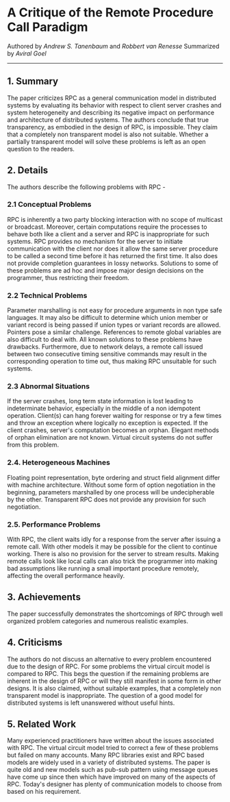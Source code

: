 # A Critique of the Remote Procedure Call Paradigm

Authored by *Andrew S. Tanenbaum* and *Robbert van Renesse*
Summarized by *Aviral Goel*

---
    
## 1. Summary

The paper criticizes RPC as a general communication model in distributed systems by evaluating its behavior with respect to client server crashes and system heterogeneity and describing its negative impact on performance and architecture of distributed systems. The authors conclude that true transparency, as embodied in the design of RPC, is impossible. They claim that a completely non transparent model is also not suitable. Whether a partially transparent model will solve these problems is left as an open question to the readers.

## 2. Details

The authors describe the following problems with RPC -

### 2.1 **Conceptual Problems**
RPC is inherently a two party blocking interaction with no scope of multicast or broadcast. Moreover, certain computations require the processes to behave both like a client and a server and RPC is inappropriate for such systems. RPC provides no mechanism for the server to initiate communication with the client nor does it allow the same server procedure to be called a second time before it has returned the first time.
It also does not provide completion guarantees in lossy networks. Solutions to some of these problems are ad hoc and impose major design decisions on the programmer, thus restricting their freedom.

### 2.2 **Technical Problems**
Parameter marshalling is not easy for procedure arguments in non type safe languages. It may also be difficult to determine which union member or variant record is being passed if union types or variant records are allowed. Pointers pose a similar challenge. References to remote global variables are also difficult to deal with. All known solutions to these problems have drawbacks. Furthermore, due to network delays, a remote call issued between two consecutive timing sensitive commands may result in the corresponding operation to time out, thus making RPC unsuitable for such systems.

### 2.3 **Abnormal Situations**
If the server crashes, long term state information is lost leading to indeterminate behavior, especially in the middle of a non idempotent operation. Client(s) can hang forever waiting for response or try a few times and throw an exception where logically no exception is expected. If the client crashes, server's computation becomes an orphan. Elegant methods of orphan elimination are not known. Virtual circuit systems do not suffer from this problem.

### 2.4. **Heterogeneous Machines**
Floating point representation, byte ordering and struct field alignment differ with machine architecture. Without some form of option negotiation in the beginning, parameters marshalled by one process will be undecipherable by the other. Transparent RPC does not provide any provision for such negotiation.

### 2.5. **Performance Problems**
With RPC, the client waits idly for a response from the server after issuing a remote call. With other models it may be possible for the client to continue working. There is also no provision for the server to stream results. Making remote calls look like local calls can also trick the programmer into making bad assumptions like running a small important procedure remotely, affecting the overall performance heavily.

## 3. Achievements

The paper successfully demonstrates the shortcomings of RPC through well organized problem categories and numerous realistic examples.

## 4. Criticisms

The authors do not discuss an alternative to every problem encountered due to the design of RPC. For some problems the virtual circuit model is compared to RPC. This begs the question if the remaining problems are inherent in the design of RPC or will they still manifest in some form in other designs. It is also claimed, without suitable examples, that a completely non transparent model is inappropriate. The question of a good model for distributed systems is left unanswered without useful hints.

## 5. Related Work

Many experienced practitioners have written about the issues associated with RPC. The virtual circuit model tried to correct a few of these problems but failed on many accounts. Many RPC libraries exist and RPC based models are widely used in a variety of distributed systems. The paper is quite old and new models such as pub-sub pattern using message queues have come up since then which have improved on many of the aspects of RPC. Today's designer has plenty of communication models to choose from based on his requirement.
